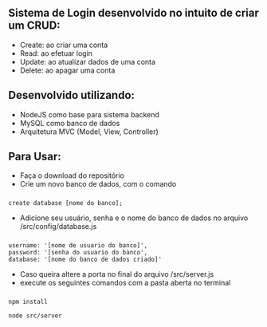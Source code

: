## Sistema de Login desenvolvido no intuito de criar um CRUD:

- Create: ao criar uma conta
- Read: ao efetuar login
- Update: ao atualizar dados de uma conta
- Delete: ao apagar uma conta

## Desenvolvido utilizando:
- NodeJS como base para sistema backend
- MySQL como banco de dados
- Arquitetura MVC (Model, View, Controller)

## Para Usar:
- Faça o download do repositório
- Crie um novo banco de dados, com o comando
###
    create database [nome do banco];

- Adicione seu usuário, senha e o nome do banco de dados no arquivo /src/config/database.js
###
    username: '[nome de usuario do banco]',
    password: '[senha do usuario do banco',
    database: '[nome do banco de dados criado]'

- Caso queira altere a porta no final do arquivo /src/server.js
- execute os seguintes comandos com a pasta aberta no terminal
###
    npm install
    
    node src/server
